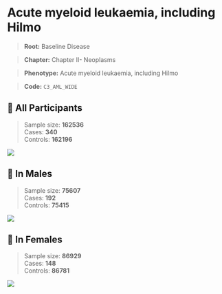 # Acute myeloid leukaemia, including Hilmo

> **Root:** Baseline Disease  

> **Chapter:** Chapter II- Neoplasms  

> **Phenotype:** Acute myeloid leukaemia, including Hilmo  

> **Code:** `C3_AML_WIDE`

## 🧪 All Participants  
> Sample size: **162536**  
> Cases: **340**  
> Controls: **162196**
<img src="/Disease/Figures/ALL/Incidence/C3_AML_WIDE.png"/>
<CsvTable src="/Disease/Data/ALL/Incidence/COX_C3_AML_WIDE.csv" label="🔍 View full results" />

## 👨 In Males  
> Sample size: **75607**  
> Cases: **192**  
> Controls: **75415**
<img src="/Disease/Figures/Male/Incidence/C3_AML_WIDE.png"/>
<CsvTable src="/Disease/Data/Male/Incidence/COX_C3_AML_WIDE.csv" label="🔍 View full results" />

## 👩 In Females  
> Sample size: **86929**  
> Cases: **148**  
> Controls: **86781**
<img src="/Disease/Figures/Female/Incidence/C3_AML_WIDE.png"/>
<CsvTable src="/Disease/Data/Female/Incidence/COX_C3_AML_WIDE.csv" label="🔍 View full results" />
